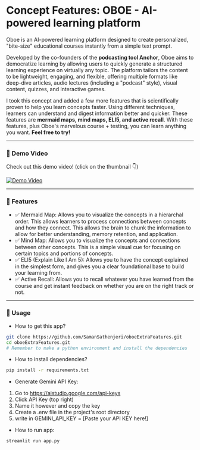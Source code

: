 # Concept Features: OBOE - AI-powered learning platform 

Oboe is an AI-powered learning platform designed to create personalized, "bite-size" educational courses instantly from a simple text prompt.

Developed by the co-founders of the **podcasting tool Anchor**, Oboe aims to democratize learning by allowing users to quickly generate a structured learning experience on virtually any topic. The platform tailors the content to be lightweight, engaging, and flexible, offering multiple formats like deep-dive articles, audio lectures (including a "podcast" style), visual content, quizzes, and interactive games.

I took this concept and added a few more features that is scientifically proven to help you learn concepts faster. Using different techniques, learners can understand and digest information better and quicker. These features are **mermaid maps, mind maps, ELI5, and active recall**. With these features, plus Oboe's marvelous course + testing, you can learn anything you want. **Feel free to try!**

---

### 🎥 Demo Video 
Check out this demo video! (click on the thumbnail 👇) 

[![Demo Video](https://img.youtube.com/vi/5OWN4DawjU8/maxresdefault.jpg)](https://www.youtube.com/watch?v=5OWN4DawjU8)

---

### 🚀 Features

- ✅ Mermaid Map: Allows you to visualize the concepts in a hierarchal order. This allows learners to process connections between concepts and how they connect. This allows the brain to chunk the information to allow for better understanding, memory retention, and application.
- ✅ Mind Map: Allows you to visualize the concepts and connections between other concepts. This is a simple visual cue for focusing on certain topics and portions of concepts.
- ✅ ELI5 (Explain Like I Am 5): Allows you to have the concept explained in the simplest form, and gives you a clear foundational base to build your learning from. 
- ✅ Active Recall: Allows you to recall whatever you have learned from the course and get instant feedback on whether you are on the right track or not.

---

### 🫵 Usage

- How to get this app?
```sh
git clone https://github.com/SamanSathenjeri/oboeExtraFeatures.git
cd oboeExtraFeatures.git
# Remember to make a python environment and install the dependencies
```

- How to install dependencies?
```sh
pip install -r requirements.txt
```

- Generate Gemini API Key:
1) Go to https://aistudio.google.com/api-keys
2) Click API Key (top right)
3) Name it however and copy the key
4) Create a .env file in the project's root directory
5) write in GEMINI_API_KEY = [Paste your API KEY here!]

- How to run app:
```sh
streamlit run app.py
```
